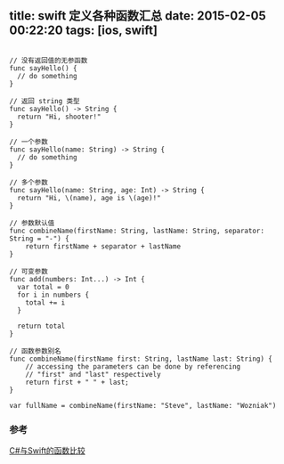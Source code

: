 title: swift 定义各种函数汇总
date: 2015-02-05 00:22:20
tags: [ios, swift]
---

```object-c

// 没有返回值的无参函数
func sayHello() {
  // do something
}

// 返回 string 类型
func sayHello() -> String {
  return "Hi, shooter!"
}

// 一个参数
func sayHello(name: String) -> String {
  // do something
}

// 多个参数
func sayHello(name: String, age: Int) -> String {
  return "Hi, \(name), age is \(age)!"
}

// 参数默认值
func combineName(firstName: String, lastName: String, separator: String = "-") {
    return firstName + separator + lastName
}

// 可变参数
func add(numbers: Int...) -> Int {
  var total = 0
  for i in numbers {
    total += i
  }

  return total
}

// 函数参数别名
func combineName(firstName first: String, lastName last: String) {
    // accessing the parameters can be done by referencing
    // "first" and "last" respectively
    return first + " " + last;
}

var fullName = combineName(firstName: "Steve", lastName: "Wozniak")

```

### 参考

[C#与Swift的函数比较](http://www.swiftmi.com/topic/50.html)
